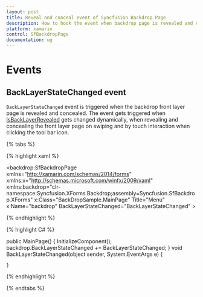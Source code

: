 ```yaml
---
layout: post
title: Reveal and conceal event of Syncfusion Backdrop Page
description: How to hook the event when backdrop page is revealed and concealed.
platform: xamarin
control: SfBackdropPage
documentation: ug
---
```


# Events

## BackLayerStateChanged event

`BackLayerStateChanged` event is triggered when the backdrop front layer page is revealed and concealed. The event gets triggered when [IsBackLayerRevealed](https://help.syncfusion.com/cr/xamarin/Syncfusion.SfBackdrop.XForms~Syncfusion.XForms.Backdrop.SfBackdropPage~IsBackLayerRevealed.html)  gets changed dynamically, when revealing and concealing the front layer page on swiping and by touch interaction when clicking the tool bar icon.

{% tabs %} 

{% highlight xaml %} 

<?xml version="1.0" encoding="UTF-8"?>
<backdrop:SfBackdropPage
    xmlns="http://xamarin.com/schemas/2014/forms"
    xmlns:x="http://schemas.microsoft.com/winfx/2009/xaml"
    xmlns:backdrop="clr-namespace:Syncfusion.XForms.Backdrop;assembly=Syncfusion.SfBackdrop.XForms"
    x:Class="BackDropSample.MainPage"
    Title="Menu" x:Name="backdrop" BackLayerStateChanged="BackLayerStateChanged" >
  
{% endhighlight %}

{% highlight C# %} 

public MainPage()
    {
        InitializeComponent();
        backdrop.BackLayerStateChanged += BackLayerStateChanged;
    }
void BackLayerStateChanged(object sender, System.EventArgs e)
    {
           
    }
{% endhighlight %}

{% endtabs %}
